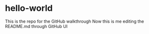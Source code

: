# hello-world
This is the repo for the GitHub walkthrough
Now this is me editing the README.md through GitHub UI
